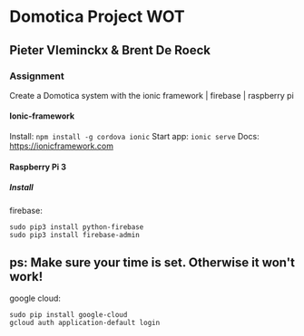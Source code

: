 # Domotica Project WOT
## Pieter Vleminckx & Brent De Roeck
### Assignment
Create a Domotica system with the ionic framework | firebase | raspberry pi

#### Ionic-framework
Install: `npm install -g cordova ionic`
Start app: `ionic serve`
Docs: https://ionicframework.com

#### Raspberry Pi 3
##### Install
firebase: 
```
sudo pip3 install python-firebase
sudo pip3 install firebase-admin
```
ps: Make sure your time is set. Otherwise it won't work!
---
google cloud:
```
sudo pip install google-cloud
gcloud auth application-default login
```